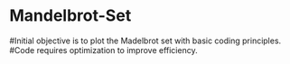# Mandelbrot-Set

#Initial objective is to plot the Madelbrot set with basic coding principles.
#Code requires optimization to improve efficiency.
